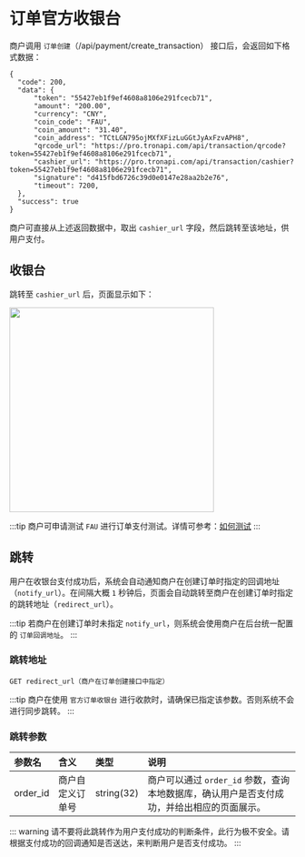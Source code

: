 # 订单官方收银台

商户调用 `订单创建`（/api/payment/create_transaction） 接口后，会返回如下格式数据：
```json:no-line-numbers
{
  "code": 200,
  "data": {
      "token": "55427eb1f9ef4608a8106e291fcecb71",
      "amount": "200.00",
      "currency": "CNY",
      "coin_code": "FAU",
      "coin_amount": "31.40",
      "coin_address": "TCtLGN795ojMXfXFizLuGGtJyAxFzvAPH8",
      "qrcode_url": "https://pro.tronapi.com/api/transaction/qrcode?token=55427eb1f9ef4608a8106e291fcecb71",
      "cashier_url": "https://pro.tronapi.com/api/transaction/cashier?token=55427eb1f9ef4608a8106e291fcecb71",
      "signature": "d415fbd6726c39d0e0147e28aa2b2e76",
      "timeout": 7200,
  },
  "success": true
}
```
    
商户可直接从上述返回数据中，取出 `cashier_url` 字段，然后跳转至该地址，供用户支付。

## 收银台
跳转至 `cashier_url` 后，页面显示如下：

<img src="/images/cashier.png" alt="" width="360"/>

:::tip
商户可申请测试 `FAU` 进行订单支付测试。详情可参考：[如何测试](/api/intro/test)
::: 

## 跳转

用户在收银台支付成功后，系统会自动通知商户在创建订单时指定的回调地址（`notify_url`）。在间隔大概 `1` 秒钟后，页面会自动跳转至商户在创建订单时指定的跳转地址（`redirect_url`）。

:::tip
若商户在创建订单时未指定 `notify_url`，则系统会使用商户在后台统一配置的 `订单回调地址`。
:::

### 跳转地址
```shell:no-line-numbers
GET redirect_url（商户在订单创建接口中指定）
```

:::tip
商户在使用 `官方订单收银台` 进行收款时，请确保已指定该参数。否则系统不会进行同步跳转。
:::

### 跳转参数

参数名 | 含义 | 类型 | 说明
:-|:-|:-|:-
order_id | 商户自定义订单号 |	string(32) | 商户可以通过 `order_id` 参数，查询本地数据库，确认用户是否支付成功，并给出相应的页面展示。

::: warning
请不要将此跳转作为用户支付成功的判断条件，此行为极不安全。请根据支付成功的回调通知是否送达，来判断用户是否支付成功。
:::